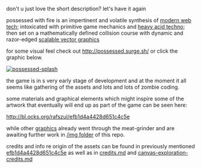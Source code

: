 don't u just love the short description? let's have it again

possessed with fire is an impertinent and volatile synthesis of [modern web tech](http://goo.gl/5e9f0); intoxicated with primitive game mechanics and [heavy acid techno](http://goo.gl/p1Glpv); then set on a mathematically defined collision course with dynamic and razor-edged [scalable vector graphics](http://goo.gl/Zf9BBh)

for some visual feel check out http://possessed.surge.sh/ or click the graphic below.

[![possessed-splash](https://s3-us-west-2.amazonaws.com/s.cdpn.io/73058/mountains-584280.png-01-OMG.svg)](http://possessed.surge.sh/)


the game is in s very early stage of development and at the moment it all seems like gathering of the assets and lots and lots of zombie coding.

some materials and graphical elements which might inspire some of the artwork that eventually will end up as part of the game can be seen here:

http://bl.ocks.org/rafszul/efb1d4a4428d651c4c5e

while other [graphics](http://padlet.com/rafszul/shadows) already went through the meat-grinder and are awaiting further work in [/img folder](img/shadows-svg) of this repo.



credits and info re origin of the assets can be found in previously mentioned [efb1d4a4428d651c4c5e](https://gist.github.com/rafszul/efb1d4a4428d651c4c5e) as well as in [credits.md](credits.md) and [canvas-exploration-credits.md](canvas-exploration-credits.md)
